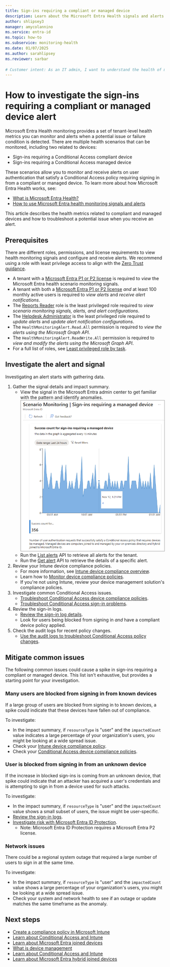 ```yaml
---
title: Sign-ins requiring a compliant or managed device
description: Learn about the Microsoft Entra Health signals and alerts for sign-ins that require a compliant or managed device
author: shlipsey3
manager: amycolannino
ms.service: entra-id
ms.topic: how-to
ms.subservice: monitoring-health
ms.date: 01/07/2025
ms.author: sarahlipsey
ms.reviewer: sarbar

# Customer intent: As an IT admin, I want to understand the health of my tenant through identity related signals and alerts so I can proactively address issues and maintain a healthy tenant.
---
```


# How to investigate the sign-ins requiring a compliant or managed device alert

Microsoft Entra Health monitoring provides a set of tenant-level health metrics you can monitor and alerts when a potential issue or failure condition is detected. There are multiple health scenarios that can be monitored, including two related to devices:

- Sign-ins requiring a Conditional Access compliant device
- Sign-ins requiring a Conditional Access managed device

These scenarios allow you to monitor and receive alerts on user authentication that satisfy a Conditional Access policy requiring signing in from a compliant or managed device. To learn more about how Microsoft Entra Health works, see:

- [What is Microsoft Entra Health?](concept-microsoft-entra-health.md)
- [How to use Microsoft Entra health monitoring signals and alerts](howto-use-health-scenario-alerts.md)

This article describes the health metrics related to compliant and managed devices and how to troubleshoot a potential issue when you receive an alert.

## Prerequisites

There are different roles, permissions, and license requirements to view health monitoring signals and configure and receive alerts. We recommend using a role with least privilege access to align with the [Zero Trust guidance](/security/zero-trust/zero-trust-overview).

- A tenant with a [Microsoft Entra P1 or P2 license](../../fundamentals/get-started-premium.md) is required to *view* the Microsoft Entra health scenario monitoring signals.
- A tenant with both a [Microsoft Entra P1 or P2 license](../../fundamentals/get-started-premium.md) *and* at least 100 monthly active users is required to *view alerts* and *receive alert notifications*.
- The [Reports Reader](../role-based-access-control/permissions-reference.md#reports-reader) role is the least privileged role required to *view scenario monitoring signals, alerts, and alert configurations*.
- The [Helpdesk Administrator](../role-based-access-control/permissions-reference.md#helpdesk-administrator) is the least privileged role required to *update alerts* and *update alert notification configurations*.
- The `HealthMonitoringAlert.Read.All` permission is required to *view the alerts using the Microsoft Graph API*.
- The `HealthMonitoringAlert.ReadWrite.All` permission is required to *view and modify the alerts using the Microsoft Graph API*.
- For a full list of roles, see [Least privileged role by task](../role-based-access-control/delegate-by-task.md#monitoring-and-health---audit-and-sign-in-logs-and-least-privileged-roles).

## Investigate the alert and signal

Investigating an alert starts with gathering data.

1. Gather the signal details and impact summary.
    - View the signal in the Microsoft Entra admin center to get familiar with the pattern and identify anomalies.
        ![Screenshot of the sign-ins requiring managed device signal.](media/scenario-health-sign-ins-compliant-managed-device/scenario-monitoring-managed-device.png)
    - Run the [List alerts](/graph/api/healthmonitoring-healthmonitoringroot-list-alerts?view=graph-rest-beta&preserve-view=true) API to retrieve all alerts for the tenant.
    - Run the [Get alert](/graph/api/healthmonitoring-alert-get?view=graph-rest-beta&preserve-view=true) API to retrieve the details of a specific alert.
1. Review your Intune device compliance policies.
    - For more information, see [Intune device compliance overview](/mem/intune/protect/device-compliance-get-started).
    - Learn how to [Monitor device compliance policies](/mem/intune/protect/compliance-policy-monitor).
    - If you're not using Intune, review your device management solution's compliance policies.
1. Investigate common Conditional Access issues.
    - [Troubleshoot Conditional Access device compliance policies](/troubleshoot/mem/intune/device-protection/troubleshoot-conditional-access#devices-appear-compliant-but-users-are-still-blocked).
    - [Troubleshoot Conditional Access sign-in problems](../conditional-access/troubleshoot-conditional-access.md).
1. Review the sign-in logs.
    - [Review the sign-in log details](concept-sign-in-log-activity-details.md).
    - Look for users being blocked from signing in *and* have a compliant device policy applied.
1. Check the audit logs for recent policy changes.
    - [Use the audit logs to troubleshoot Conditional Access policy changes](../conditional-access/troubleshoot-policy-changes-audit-log.md).

## Mitigate common issues

The following common issues could cause a spike in sign-ins requiring a compliant or managed device. This list isn't exhaustive, but provides a starting point for your investigation.

### Many users are blocked from signing in from known devices

If a large group of users are blocked from signing in to known devices, a spike could indicate that these devices have fallen out of compliance.

To investigate:

- In the impact summary, if `resourceType` is "user" and the `impactedCount` value indicates a large percentage of your organization's users, you might be looking at a wide spread issue.
- Check your [Intune device compliance policy](/mem/intune/protect/device-compliance-get-started).
- Check your [Conditional Access device compliance policies](/troubleshoot/mem/intune/device-protection/troubleshoot-conditional-access#devices-appear-compliant-but-users-are-still-blocked).

### User is blocked from signing in from an unknown device

If the increase in blocked sign-ins is coming from an unknown device, that spike could indicate that an attacker has acquired a user's credentials and is attempting to sign in from a device used for such attacks.

To investigate:

- In the impact summary, if `resourceType` is "user" and the `impactedCount` value shows a small subset of users, the issue might be user-specific.
- [Review the sign-in logs](../monitoring-health/concept-sign-in-log-activity-details.md).
- [Investigate risk with Microsoft Entra ID Protection](../../id-protection/howto-identity-protection-investigate-risk.md).
    - Note: Microsoft Entra ID Protection requires a Microsoft Entra P2 license.

### Network issues

There could be a regional system outage that required a large number of users to sign in at the same time. 

To investigate:

- In the impact summary, if `resourceType` is "user" and the `impactedCount` value shows a large percentage of your organization's users, you might be looking at a wide spread issue.
- Check your system and network health to see if an outage or update matches the same timeframe as the anomaly.

## Next steps

- [Create a compliance policy in Microsoft Intune](/mem/intune/protect/create-compliance-policy)
- [Learn about Conditional Access and Intune](/mem/intune/protect/conditional-access)
- [Learn about Microsoft Entra joined devices](../devices/concept-directory-join.md)
- [What is device management](/mem/intune/fundamentals/what-is-device-management)
- [Learn about Conditional Access and Intune](/mem/intune/protect/conditional-access)
- [Learn about Microsoft Entra hybrid joined devices](../devices/concept-hybrid-join.md)